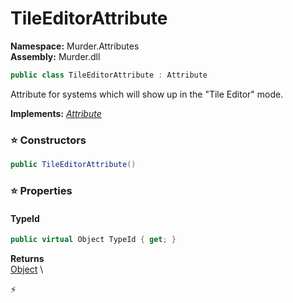 # TileEditorAttribute

**Namespace:** Murder.Attributes \
**Assembly:** Murder.dll

```csharp
public class TileEditorAttribute : Attribute
```

Attribute for systems which will show up in the "Tile Editor" mode.

**Implements:** _[Attribute](https://learn.microsoft.com/en-us/dotnet/api/System.Attribute?view=net-7.0)_

### ⭐ Constructors
```csharp
public TileEditorAttribute()
```

### ⭐ Properties
#### TypeId
```csharp
public virtual Object TypeId { get; }
```

**Returns** \
[Object](https://learn.microsoft.com/en-us/dotnet/api/System.Object?view=net-7.0) \


⚡